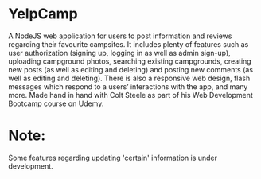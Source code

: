 # YelpCamp
A NodeJS web application for users to post information and reviews regarding their favourite campsites. It includes plenty of features such as user authorization (signing up, logging in as well as admin sign-up), uploading campground photos, searching existing campgrounds, creating new posts (as well as editing and deleting) and posting new comments (as well as editing and deleting). There is also a responsive web design, flash messages which respond to a users’ interactions with the app, and many more. Made hand in hand with Colt Steele as part of his Web Development Bootcamp course on Udemy.

# Note: 
Some features regarding updating 'certain' information is under development. 
